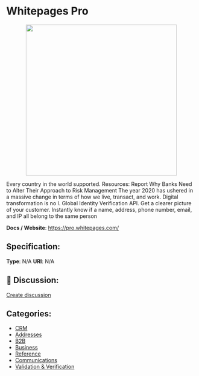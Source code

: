 # Whitepages Pro
<p align="center">
    <img width="400" src="https://raw.githubusercontent.com/apis-list/apis-list/main/apis/whitepages-pro/logo_256x256.png" />
</p>

Every country in the world supported. Resources: Report Why Banks Need to Alter Their Approach to Risk Management The year 2020 has ushered in a massive change in terms of how we live, transact, and work. Digital transformation is no l. Global Identity Verification API.  Get a clearer picture of your customer.  Instantly know if a name, address, phone number, email, and IP all belong to the same person

**Docs / Website**: https://pro.whitepages.com/

## Specification:
**Type**:  N/A 
**URI**:  N/A 

## 💬 Discussion:
[Create discussion](https://github.com/apis-list/apis-list/discussions/new)

## Categories:
- [CRM](https://github.com/apis-list/apis-list#crm)
- [Addresses](https://github.com/apis-list/apis-list#addresses)
- [B2B](https://github.com/apis-list/apis-list#b2b)
- [Business](https://github.com/apis-list/apis-list#business)
- [Reference](https://github.com/apis-list/apis-list#reference)
- [Communications](https://github.com/apis-list/apis-list#communications)
- [Validation & Verification](https://github.com/apis-list/apis-list#validation-and-verification)



